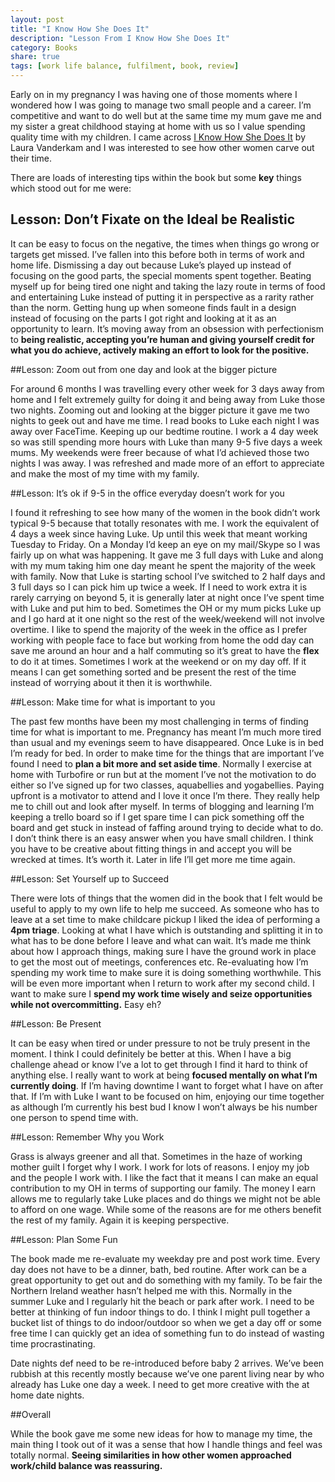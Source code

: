 ```yaml
---
layout: post
title: "I Know How She Does It"
description: "Lesson From I Know How She Does It"
category: Books
share: true
tags: [work life balance, fulfilment, book, review]
---
```

Early on in my pregnancy I was having one of those moments where I wondered how I was going to manage two small people and a career. I’m competitive and want to do well but at the same time my mum gave me and my sister a great childhood staying at home with us so I value spending quality time with my children. I came across [I Know How She Does It](http://www.amazon.co.uk/Know-How-She-Does-Successful/dp/159184732X) by Laura Vanderkam and I was interested to see how other women carve out their time.

There are loads of interesting tips within the book but some **key** things which stood out for me were:

## Lesson: Don’t Fixate on the Ideal be Realistic

It can be easy to focus on the negative, the times when things go wrong or targets get missed. I’ve fallen into this before both in terms of work and home life. Dismissing a day out because Luke’s played up instead of focusing on the good parts, the special moments spent together. Beating myself up for being tired one night and taking the lazy route in terms of food and entertaining Luke instead of putting it in perspective as a rarity rather than the norm. Getting hung up when someone finds fault in a design instead of focusing on the parts I got right and looking at it as an opportunity to learn. It’s moving away from an obsession with perfectionism to **being realistic, accepting you’re human and giving yourself credit for what you do achieve, actively making an effort to look for the positive.**

##Lesson: Zoom out from one day and look at the bigger picture

For around 6 months I was travelling every other week for 3 days away from home and I felt extremely guilty for doing it and being away from Luke those two nights. Zooming out and looking at the bigger picture it gave me two nights to geek out and have me time. I read books to Luke each night I was away over FaceTime. Keeping up our bedtime routine. I work a 4 day week so was still spending more hours with Luke than many 9-5 five days a week mums. My weekends were freer because of what I’d achieved those two nights I was away. I was refreshed and made more of an effort to appreciate and make the most of my time with my family.

##Lesson: It’s ok if 9-5 in the office everyday doesn’t work for you

I found it refreshing to see how many of the women in the book didn’t work typical 9-5 because that totally resonates with me. I work the equivalent of 4 days a week since having Luke. Up until this week that meant working Tuesday to Friday. On a Monday I’d keep an eye on my mail/Skype so I was fairly up on what was happening. It gave me 3 full days with Luke and along with my mum taking him one day meant he spent the majority of the week with family. Now that Luke is starting school I’ve switched to 2 half days and 3 full days so I can pick him up twice a week. If I need to work extra it is rarely carrying on beyond 5, it is generally later at night once I’ve spent time with Luke and put him to bed. Sometimes the OH or my mum picks Luke up and I go hard at it one night so the rest of the week/weekend will not involve overtime. I like to spend the majority of the week in the office as I prefer working with people face to face but working from home the odd day can save me around an hour and a half commuting so it’s great to have the **flex** to do it at times. Sometimes I work at the weekend or on my day off. If it means I can get something sorted and be present the rest of the time instead of worrying about it then it is worthwhile.

##Lesson: Make time for what is important to you

The past few months have been my most challenging in terms of finding time for what is important to me. Pregnancy has meant I’m much more tired than usual and my evenings seem to have disappeared. Once Luke is in bed I’m ready for bed. In order to make time for the things that are important I’ve found I need to **plan a bit more and set aside time**. Normally I exercise at home with Turbofire or run but at the moment I’ve not the motivation to do either so I’ve signed up for two classes, aquabellies and yogabellies. Paying upfront is a motivator to attend and I love it once I’m there. They really help me to chill out and look after myself. In terms of blogging and learning I’m keeping a trello board so if I get spare time I can pick something off the board and get stuck in instead of faffing around trying to decide what to do. I don’t think there is an easy answer when you have small children. I think you have to be creative about fitting things in and accept you will be wrecked at times. It’s worth it. Later in life I’ll get more me time again.

##Lesson: Set Yourself up to Succeed

There were lots of things that the women did in the book that I felt would be useful to apply to my own life to help me succeed. As someone who has to leave at a set time to make childcare pickup I liked the idea of performing a **4pm triage**. Looking at what I have which is outstanding and splitting it in to what has to be done before I leave and what can wait. It’s made me think about how I approach things, making sure I have the ground work in place to get the most out of meetings, conferences etc. Re-evaluating how I’m spending my work time to make sure it is doing something worthwhile. This will be even more important when I return to work after my second child. I want to make sure I **spend my work time wisely and seize opportunities while not overcommitting.** Easy eh?

##Lesson: Be Present

It can be easy when tired or under pressure to not be truly present in the moment. I think I could definitely be better at this. When I have a big challenge ahead or know I’ve a lot to get through I find it hard to think of anything else. I really want to work at being **focused mentally on what I’m currently doing**. If I’m having downtime I want to forget what I have on after that. If I’m with Luke I want to be focused on him, enjoying our time together as although I’m currently his best bud I know I won’t always be his number one person to spend time with.

##Lesson: Remember Why you Work

Grass is always greener and all that. Sometimes in the haze of working mother guilt I forget why I work. I work for lots of reasons. I enjoy my job and the people I work with. I like the fact that it means I can make an equal contribution to my OH in terms of supporting our family. The money I earn allows me to regularly take Luke places and do things we might not be able to afford on one wage. While some of the reasons are for me others benefit the rest of my family. Again it is keeping perspective.

##Lesson: Plan Some Fun

The book made me re-evaluate my weekday pre and post work time. Every day does not have to be a dinner, bath, bed routine. After work can be a great opportunity to get out and do something with my family. To be fair the Northern Ireland weather hasn’t helped me with this. Normally in the summer Luke and I regularly hit the beach or park after work. I need to be better at thinking of fun indoor things to do. I think I might pull together a bucket list of things to do indoor/outdoor so when we get a day off or some free time I can quickly get an idea of something fun to do instead of wasting time procrastinating.

Date nights def need to be re-introduced before baby 2 arrives. We’ve been rubbish at this recently mostly because we’ve one parent living near by who already has Luke one day a week. I need to get more creative with the at home date nights.

##Overall

While the book gave me some new ideas for how to manage my time, the main thing I took out of it was a sense that how I handle things and feel was totally normal. **Seeing similarities in how other women approached work/child balance was reassuring.**